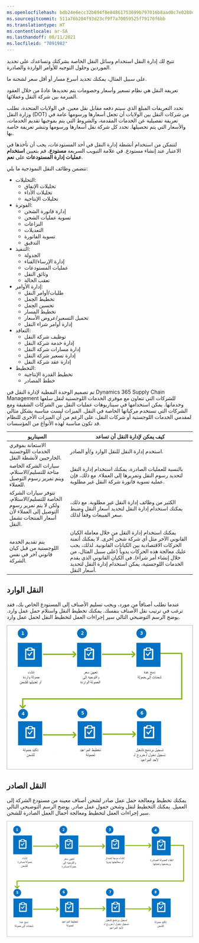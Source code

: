 ```yaml
---
ms.openlocfilehash: bdb24e6ecc32b694f8e84861753699b797016b8aad0c7e028044c670c5070838
ms.sourcegitcommit: 511a76b204f93d23cf9f7a70059525f79170f6bb
ms.translationtype: HT
ms.contentlocale: ar-SA
ms.lasthandoff: 08/11/2021
ms.locfileid: "7091982"
---
```

تتيح لك إدارة النقل استخدام وسائل النقل الخاصة بشركتك وتساعدك على تحديد الموردين وحلول التوجيه للأوامر الواردة والصادرة.

على سبيل المثال، يمكنك تحديد أسرع مسار أو أقل سعر لشحنة ما.

تعريفة النقل هي نظام تسعير وأسعار وخصومات يتم تحديدها عادةً من خلال العقود المبرمة بين شركة النقل وعملائها.

تحدد التعريفات المبلغ الذي سيتم دفعه مقابل نقل معين. في الولايات المتحدة، تطلب وزارة النقل (DOT) من شركات النقل بين الولايات أن تجعل أسعارها ورسومها عامة في تعريفة تفصيلية عن الخدمات المقدمة، والشروط التي يتم بموجبها تقديم الخدمات، والأسعار التي يتم تحصيلها. تحدد كل شركة نقل أسعارها ورسومها وتنشر تعريفة خاصة بها.

لتتمكن من استخدام أنشطة إدارة النقل في أحد المستودعات، يجب أن تأخذها في الاعتبار عند إنشاء مستودع. في علامة التبويب السريعة **مستودع**، قم بتعيين **استخدام عمليات إدارة المستودعات** على **نعم**.

تتضمن وظائف النقل النموذجية ما يلي:

-   التحليلات:
    -   تحليلات الإنفاق
    -   تحليلات الأداء
    -   تحليلات الإنتاجية
-   الفوترة:
    -   إدارة فاتورة الشحن
    -   تسوية عمليات الشحن
    -   النزاعات
    -   التعديلات
    -   تسوية الفاتورة
    -   التدقيق
-   ‏‏التنفيذ:
    -   الجدولة
    -   إدارة الإرساء/الفناء
    -   عمليات المستودعات
    -   وثائق النقل
    -   تعقب الحالة
-   إدارة الأوامر:
    -   طلبات/أوامر النقل
    -   تخطيط الحِمل
    -   تحسين الحِمل
    -   تخطيط المسار
    -   تحميل التسعير/عروض الأسعار
    -   إدارة أوامر شراء النقل
-   التعاقد:
    -   توظيف شركة النقل
    -   إدارة خدمة شركة النقل
    -   إدارة مسارات شركة النقل
    -   إدارة تسعير شركة النقل
    -   إدارة عقد شركة النقل
-   التخطيط:
    -   تخطيط القدرة الإنتاجية
    -   خطط المصادر

تم تصميم الوحدة النمطية لإدارة النقل في Dynamics 365 Supply Chain Management للشركات التي تتعاون مع موفري الخدمات اللوجستية لنقل سلعها وخدماتها. يمكن استخدامها في سيناريوهات عمليات النقل بين الشركات الشقيقة ومع الشركات التي تستخدم مركباتها الخاصة في النقل. الميزات ليست مناسبة بشكل مثالي لمقدمي الخدمات اللوجستية أو شركات النقل، على الرغم من أن الميزات الأخرى للنظام قد تكون مناسبة لهذه الأنواع من المؤسسات.

| السيناريو | كيف يمكن لإدارة النقل أن تساعد|
 | ------------- | ------------- |
 | الاستعانة بموفري الخدمات اللوجستية الخارجيين لأنشطة النقل.| استخدم إدارة النقل للنقل الوارد و/أو الصادر.|
 | سيارات الشركة الخاصة متاحة للتسليم/الاستلام، ويتم تمرير رسوم التوصيل للعملاء.| بالنسبة للعمليات الصادرة، يمكنك استخدام إدارة النقل لتحديد رسوم النقل وتمريرها إلى العملاء. مع ذلك، فإن عملية تسوية فاتورة شركة النقل غير مطلوبة.|
| تتوفر سيارات الشركة الخاصة للتسليم/الاستلام، ولكن لا يتم تمرير رسوم التوصيل إلى العملاء لأن أسعار المنتجات تشمل النقل.| الكثير من وظائف إدارة النقل غير مطلوبة. مع ذلك، يمكنك استخدام إدارة النقل لتحديد أسعار النقل وضبط سعر المبيعات وفقاً لذلك.|
 | يتم تقديم الخدمة اللوجستية من قبل كيان قانوني آخر في نفس الشركة.| يمكنك استخدام إدارة النقل من خلال معاملة الكيان القانوني الآخر مثل أي شركة شحن أخرى. لا يمكنك أتمتة الحركات الاقتصادية بين الكيانات القانونية. لذلك، يجب عليك معالجة هذه الحركات يدوياً (على سبيل المثال، من خلال إنشاء أمر شراء). في الكيان القانوني الذي يقدم الخدمات اللوجستية، يمكن استخدام إدارة النقل لتحديد أسعار النقل.|



## <a name="inbound-transportation"></a>النقل الوارد 

عندما تطلب أصنافاً من مورد، ويجب تسليم الأصناف إلى المستودع الخاص بك، فقد ترغب في ترتيب نقل الأصناف بنفسك. يمكنك تخطيط النقل واستلام حمل عمل وارد. يوضح الرسم التوضيحي التالي سير إجراءات العمل لتخطيط النقل لحمل عمل وارد.

![رسم تخطيطي لسير إجراءات العمل لتخطيط حمل العمل الوارد.](../media/inbound-1.png)


## <a name="outbound-transportation"></a>النقل الصادر 

يمكنك تخطيط ومعالجة حمل عمل صادر لشحن أصناف معينة من مستودع الشركة إلى العميل. يمكنك التخطيط لنقل وشحن حمول عمل صادر. يوضح الرسم التوضيحي التالي سير إجراءات العمل لتخطيط ومعالجة أحمال العمل الصادرة للشحن.

![رسم تخطيطي لسير إجراءات العمل لتخطيط ومعالجة حمل عمل صادر.](../media/outbound-1.png)

